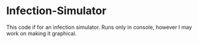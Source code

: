 # Infection-Simulator

This code if for an infection simulator.
Runs only in console, however I may work on making it graphical.

